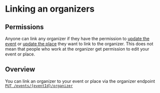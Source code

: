 # Linking an organizers

## Permissions

Anyone can link any organizer if they have the permission to [update the event](../events/update.md) or [update the place](../places/update.md) they want to link to the organizer. This does not mean that people who work at the organizer get permission to edit your event or place.

## Overview

You can link an organizer to your event or place via the organizer endpoint [`PUT /events/{eventId}/organizer`](reference/operations/update-a-event-organizer)

<!-- 
  @todo
  - Explain who can link which organizers to events/places (= anyone can link any organizer to their own events/places) 
  - Explain that the linked organizer does NOT give permission to people that work at that organisation to make edits to the event
  - Explain how to link
  - Link to guides about finding organizers & creating organizers for info how to get an organizer URI
 -->
